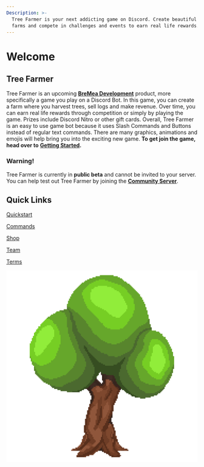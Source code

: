 ```yaml
---
Description: >-
  Tree Farmer is your next addicting game on Discord. Create beautiful tree
  farms and compete in challenges and events to earn real life rewards.
---
```


# Welcome

## Tree Farmer

Tree Farmer is an upcoming [**BreMea Development**](https://bremea.com) product, more specifically a game you play on a Discord Bot. In this game, you can create a farm where you harvest trees, sell logs and make revenue. Over time, you can earn real life rewards through competition or simply by playing the game. Prizes include Discord Nitro or other gift cards. Overall, Tree Farmer is an easy to use game bot because it uses Slash Commands and Buttons instead of regular text commands. There are many graphics, animations and emojis will help bring you into the exciting new game. **To get join the game, head over to** [**Getting Started**](info/start.md#starting-a-tree-farm)**.**

### Warning!
Tree Farmer is currently in **public beta** and cannot be invited to your server. You can help test out Tree Farmer by joining the [**Community Server**](https://treefarmer.xyz/discord).

## Quick Links

[Quickstart](info/start.md)

[Commands](info/commands.md)

[Shop](other/shop.md)

[Team](other/team.md)

[Terms](other/terms.md)

![](.gitbook/assets/treefarmer.png)

